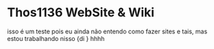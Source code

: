 # Thos1136 WebSite & Wiki 
isso é um teste pois eu ainda não entendo como fazer sites e tais, mas estou trabalhando nisso
{di } hhhh
